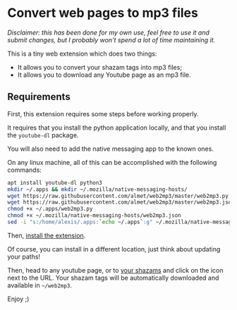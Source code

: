 # Convert web pages to mp3 files

*Disclaimer: this has been done for my own use, feel free to use it and submit
changes, but I probably won't spend a lot of time maintaining it.*

This is a tiny web extension which does two things:

- It allows you to convert your shazam tags into mp3 files;
- It allows you to download any Youtube page as an mp3 file.


## Requirements

First, this extension requires some steps before working properly.

It requires that you install the python application locally, and that
you install the `youtube-dl` package.

You will also need to add the native messaging app to the known ones.

On any linux machine, all of this can be accomplished with the following commands:

```bash
apt install youtube-dl python3
mkdir ~/.apps && mkdir ~/.mozilla/native-messaging-hosts/
wget https://raw.githubusercontent.com/almet/web2mp3/master/web2mp3.py -O ~/.apps/web2mp3.py
wget https://raw.githubusercontent.com/almet/web2mp3/master/web2mp3.json -O ~/.mozilla/native-messaging-hosts/web2mp3.json
chmod +x ~/.apps/web2mp3.py
chmod +x ~/.mozilla/native-messaging-hosts/web2mp3.json
sed -i "s:/home/alexis/.apps:`echo ~/.apps`:g" ~/.mozilla/native-messaging-hosts/web2mp3.json
```

Then, [install the extension](https://addons.mozilla.org/en-US/firefox/addon/web2mp3/).


Of course, you can install in a different location, just think about updating your paths!

Then, head to any youtube page, or to [your shazams](https://www.shazam.com/myshazam)
and click on the icon next to the URL. Your shazam tags will be automatically
downloaded and available in `~/web2mp3`.


Enjoy ;)
